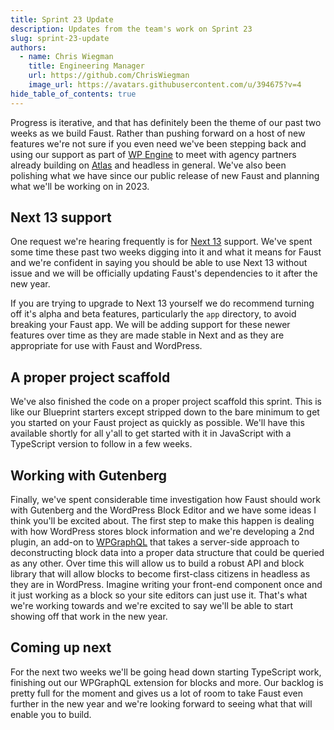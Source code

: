 ```yaml
---
title: Sprint 23 Update
description: Updates from the team's work on Sprint 23
slug: sprint-23-update
authors:
  - name: Chris Wiegman
    title: Engineering Manager
    url: https://github.com/ChrisWiegman
    image_url: https://avatars.githubusercontent.com/u/394675?v=4
hide_table_of_contents: true
---
```


Progress is iterative, and that has definitely been the theme of our past two weeks as we build Faust. Rather than pushing forward on a host of new features we're not sure if you even need we've been stepping back and using our support as part of [WP Engine](https://wpengine.com) to meet with agency partners already building on [Atlas](https://wpengine.com/atlas/) and headless in general. We've also been polishing what we have since our public release of new Faust and planning what we'll be working on in 2023.

<!--truncate-->

## Next 13 support

One request we're hearing frequently is for [Next 13](https://nextjs.org/blog/next-13) support. We've spent some time these past two weeks digging into it and what it means for Faust and we're confident in saying you should be able to use Next 13 without issue and we will be officially updating Faust's dependencies to it after the new year.

If you are trying to upgrade to Next 13 yourself we do recommend turning off it's alpha and beta features, particularly the `app` directory, to avoid breaking your Faust app. We will be adding support for these newer features over time as they are made stable in Next and as they are appropriate for use with Faust and WordPress.

## A proper project scaffold

We've also finished the code on a proper project scaffold this sprint. This is like our Blueprint starters except stripped down to the bare minimum to get you started on your Faust project as quickly as possible. We'll have this available shortly for all y'all to get started with it in JavaScript with a TypeScript version to follow in a few weeks.

## Working with Gutenberg

Finally, we've spent considerable time investigation how Faust should work with Gutenberg and the WordPress Block Editor and we have some ideas I think you'll be excited about. The first step to make this happen is dealing with how WordPress stores block information and we're developing a 2nd plugin, an add-on to [WPGraphQL](https://www.wpgraphql.com) that takes a server-side approach to deconstructing block data into a proper data structure that could be queried as any other. Over time this will allow us to build a robust API and block library that will allow blocks to become first-class citizens in headless as they are in WordPress. Imagine writing your front-end component once and it just working as a block so your site editors can just use it. That's what we're working towards and we're excited to say we'll be able to start showing off that work in the new year.

## Coming up next

For the next two weeks we'll be going head down starting TypeScript work, finishing out our WPGraphQL extension for blocks and more. Our backlog is pretty full for the moment and gives us a lot of room to take Faust even further in the new year and we're looking forward to seeing what that will enable you to build.

